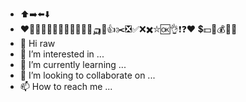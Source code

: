- ⬆️➡️⬅️⬇️
- ❤️🚀🔥✨💮🌸🌺🌹🥀🌼🌻🤖🛺😂👍✂️❎✅❌✖️⛥🆗👌❗❓❤️
💲💵🤑💰💱💸
- 👋 Hi raw
- 👀 I’m interested in ...
- 🌱 I’m currently learning ...
- 💞️ I’m looking to collaborate on ...
- 📫 How to reach me ...
